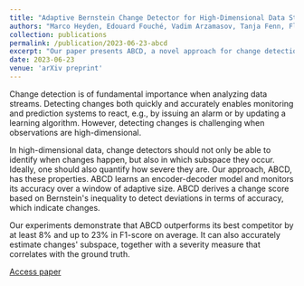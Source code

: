 ```yaml
---
title: "Adaptive Bernstein Change Detector for High-Dimensional Data Streams"
authors: "Marco Heyden, Edouard Fouché, Vadim Arzamasov, Tanja Fenn, Florian Kalinke, Klemens Böhm"
collection: publications
permalink: /publication/2023-06-23-abcd
excerpt: "Our paper presents ABCD, a novel approach for change detection in high-dimensional data streams. ABCD not only detects changes accurately but also provides insights into the specific subspace where changes occur. By leveraging an encoder-decoder model and Bernstein's inequality, ABCD quantifies the severity of changes and outperforms other methods in our experiments."
date: 2023-06-23
venue: 'arXiv preprint'
---
```

Change detection is of fundamental importance when analyzing data streams. Detecting changes both quickly and accurately enables monitoring and prediction systems to react, e.g., by issuing an alarm or by updating a learning algorithm. However, detecting changes is challenging when observations are high-dimensional.

In high-dimensional data, change detectors should not only be able to identify when changes happen, but also in which subspace they occur. Ideally, one should also quantify how severe they are.
Our approach, ABCD, has these properties. ABCD learns an encoder-decoder model and monitors its accuracy over a window of adaptive size. ABCD derives a change score based on Bernstein's inequality to detect deviations in terms of accuracy, which indicate changes.

Our experiments demonstrate that ABCD outperforms its best competitor by at least 8\% and up to 23\% in F1-score on average. It can also accurately estimate changes' subspace, together with a severity measure that correlates with the ground truth.

[Access paper](https://arxiv.org/abs/2306.12974)
